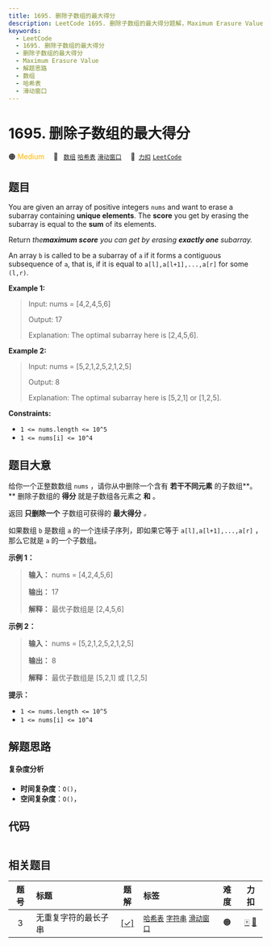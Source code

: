 ```yaml
---
title: 1695. 删除子数组的最大得分
description: LeetCode 1695. 删除子数组的最大得分题解，Maximum Erasure Value，包含解题思路、复杂度分析以及完整的 JavaScript 代码实现。
keywords:
  - LeetCode
  - 1695. 删除子数组的最大得分
  - 删除子数组的最大得分
  - Maximum Erasure Value
  - 解题思路
  - 数组
  - 哈希表
  - 滑动窗口
---
```


# 1695. 删除子数组的最大得分

🟠 <font color=#ffb800>Medium</font>&emsp; 🔖&ensp; [`数组`](/tag/array.md) [`哈希表`](/tag/hash-table.md) [`滑动窗口`](/tag/sliding-window.md)&emsp; 🔗&ensp;[`力扣`](https://leetcode.cn/problems/maximum-erasure-value) [`LeetCode`](https://leetcode.com/problems/maximum-erasure-value)

## 题目

You are given an array of positive integers `nums` and want to erase a
subarray containing **unique elements**. The **score** you get by erasing the
subarray is equal to the **sum** of its elements.

Return _the**maximum score** you can get by erasing **exactly one** subarray._

An array `b` is called to be a subarray of `a` if it forms a contiguous
subsequence of `a`, that is, if it is equal to `a[l],a[l+1],...,a[r]` for some
`(l,r)`.



**Example 1:**

> Input: nums = [4,2,4,5,6]
> 
> Output: 17
> 
> Explanation: The optimal subarray here is [2,4,5,6].

**Example 2:**

> Input: nums = [5,2,1,2,5,2,1,2,5]
> 
> Output: 8
> 
> Explanation: The optimal subarray here is [5,2,1] or [1,2,5].

**Constraints:**

  * `1 <= nums.length <= 10^5`
  * `1 <= nums[i] <= 10^4`


## 题目大意

给你一个正整数数组 `nums` ，请你从中删除一个含有 **若干不同元素** 的子数组**。** 删除子数组的 **得分** 就是子数组各元素之
**和** 。

返回 **只删除一个** 子数组可获得的 **最大得分** _。_

如果数组 `b` 是数组 `a` 的一个连续子序列，即如果它等于 `a[l],a[l+1],...,a[r]` ，那么它就是 `a` 的一个子数组。

**示例 1：**

> 
> 
> 
> 
> 
> **输入：** nums = [4,2,4,5,6]
> 
> **输出：** 17
> 
> **解释：** 最优子数组是 [2,4,5,6]
> 
> 

**示例 2：**

> 
> 
> 
> 
> 
> **输入：** nums = [5,2,1,2,5,2,1,2,5]
> 
> **输出：** 8
> 
> **解释：** 最优子数组是 [5,2,1] 或 [1,2,5]
> 
> 

**提示：**

  * `1 <= nums.length <= 10^5`
  * `1 <= nums[i] <= 10^4`


## 解题思路

#### 复杂度分析

- **时间复杂度**：`O()`，
- **空间复杂度**：`O()`，

## 代码

```javascript

```

## 相关题目

<!-- prettier-ignore -->
| 题号 | 标题 | 题解 | 标签 | 难度 | 力扣 |
| :------: | :------ | :------: | :------ | :------: | :------: |
| 3 | 无重复字符的最长子串 | [[✓]](/problem/0003.md) |  [`哈希表`](/tag/hash-table.md) [`字符串`](/tag/string.md) [`滑动窗口`](/tag/sliding-window.md) | 🟠 | [🀄️](https://leetcode.cn/problems/longest-substring-without-repeating-characters) [🔗](https://leetcode.com/problems/longest-substring-without-repeating-characters) |